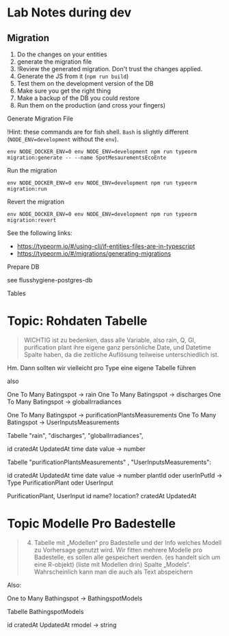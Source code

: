 # Lab Notes during dev

## Migration

1. Do the changes on your entities
2. generate the migration file
3. !Review the generated migration. Don't trust the changes applied.
4. Generate the JS from it (`npm run build`)
5. Test them on the development version of the DB
6. Make sure you get the right thing
7. Make a backup of the DB you could restore
8. Run them on the production (and cross your fingers)

Generate Migration File

!Hint: these commands are for fish shell. `Bash` is slightly different (`NODE_ENV=development` without the `env`).

```fish
env NODE_DOCKER_ENV=0 env NODE_ENV=development npm run typeorm migration:generate -- --name SpotMesaurementsEcoEnte
```

Run the migration

```fish
env NODE_DOCKER_ENV=0 env NODE_ENV=development npm run typeorm migration:run
```

Revert the migration

```fish
env NODE_DOCKER_ENV=0 env NODE_ENV=development npm run typeorm migration:revert
```


See the following links:

- https://typeorm.io/#/using-cli/if-entities-files-are-in-typescript
- https://typeorm.io/#/migrations/generating-migrations


Prepare DB

see flusshygiene-postgres-db

Tables

Topic: Rohdaten Tabelle
=======================

> WICHTIG ist zu bedenken, dass alle Variable, also rain, Q, GI, purification plant ihre eigene ganz persönliche Date, und Datetime Spalte haben, da die zeitliche Auflösung teilweise unterschiedlich ist.

Hm. Dann sollten wir vielleicht pro Type eine eigene Tabelle führen

also

One To Many Batingspot -> rain
One To Many Batingspot -> discharges
One To Many Batingspot -> globalIrradiances

One To Many Batingspot -> purificationPlantsMeasurements
One To Many Batingspot -> UserInputsMeasurements


Tabelle "rain", "discharges", "globalIrradiances",

id
cratedAt
UpdatedAt
time
date
value -> number

Tabelle "purificationPlantsMeasurements" , "UserInputsMeasurements":

id
cratedAt
UpdatedAt
time
date
value -> number
plantId oder userInPutId -> Type PurificationPlant oder UserInput

PurificationPlant, UserInput
id
name?
location?
cratedAt
UpdatedAt


Topic Modelle Pro Badestelle
============================

> 4. Tabelle mit „Modellen“ pro Badestelle und der Info welches Modell zu Vorhersage genutzt wird. Wir fitten mehrere Modelle pro Badestelle, es sollen alle gespeichert werden. (es handelt sich um eine R-objekt) (liste mit Modellen drin) Spalte „Models“. Wahrscheinlich kann man die auch als Text abspeichern


Also:


One to Many Bathingspot -> BathingspotModels

Tabelle BathingspotModels

id
cratedAt
UpdatedAt
rmodel -> string




